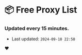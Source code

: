 # :package: Free Proxy List
### Updated every 15 minutes.

- Last updated: `2024-09-10 22:50`

:heart:
